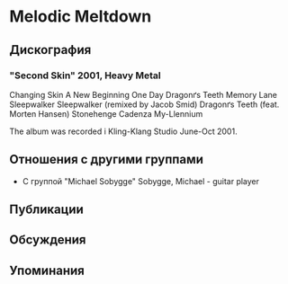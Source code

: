 # Melodic Meltdown



## Дискография

### "Second Skin" 2001, Heavy Metal

Changing Skin 
A New Beginning 
One Day 
Dragonґs Teeth 
Memory Lane 
Sleepwalker 
Sleepwalker (remixed by Jacob Smid) 
Dragonґs Teeth (feat. Morten Hansen) 
Stonehenge 
Cadenza 
My-Llennium 



The album was recorded i Kling-Klang Studio June-Oct 2001.



## Отношения с другими группами

* C группой "Michael Sobygge" Sobygge, Michael - guitar player

## Публикации


## Обсуждения


## Упоминания

